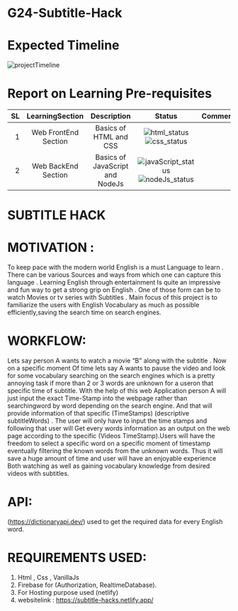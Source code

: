 # G24-Subtitle-Hack

Expected Timeline
=================
![projectTimeline](https://user-images.githubusercontent.com/46322427/117648923-a9704600-b1b0-11eb-9c3d-b0dba6d538a4.jpg)

Report on Learning Pre-requisites
=================================
SL | LearningSection | Description | Status | Comment |
--:|:---------------:|:-----------:|:------:|:-------:|
1  | Web FrontEnd Section | Basics of HTML and CSS | ![html_status](https://img.shields.io/badge/HTML-Learned-brightgreen) ![css_status](https://img.shields.io/badge/CSS-Learned-brightgreen) | |
2  | Web BackEnd Section | Basics of JavaScript and NodeJs | ![javaScript_status](https://img.shields.io/badge/JavaScript-Learned-success) ![nodeJs_status](https://img.shields.io/badge/NodeJS-25%20May-blueviolet) |  |


SUBTITLE HACK
==============

MOTIVATION : 
============
To keep pace with the modern world English is a must Language to learn . There can be various 
Sources and ways from which one can capture this language . Learning English through entertainment
Is quite an impressive and fun way to get a strong grip on English . One of those form can be to watch
Movies or tv series with Subtitles . Main focus  of this project is to familiarize the users with English 
Vocabulary as much as possible efficiently,saving the search time on search engines.

WORKFLOW:
=========
Lets say person A wants to watch a movie “B” along with the subtitle . Now on a specific moment
Of time lets say A wants to pause the video and look for some vocabulary searching on the search 
engines which is a pretty annoying task if more than 2 or 3 words are unknown for a useron that 
specific time of subtitle.
With the help of this web Application person A will just input the exact Time-Stamp into the webpage
rather than searchingword by word depending on the search engine.
And that will provide information of that specific (TimeStamps) (descriptive subtitleWords) . The user 
will only have to input the time stamps and following that user will
Get every words information as an output on the web page according to the specific (Videos 
TimeStamp).Users will have the freedom to select a specific word on a specific moment of timestamp eventually filtering the known words from the unknown words.
Thus it will save a huge amount of time and user will have an enjoyable experience
Both watching as well as gaining vocabulary knowledge from desired videos with subtitles.

API:
===
(https://dictionaryapi.dev/) used to get the required data for every English word.  

REQUIREMENTS USED:
==================
1. Html , Css , VanillaJs
2. Firebase for (Authorization, RealtimeDatabase).
3. For Hosting purpose used (netlify) 
4. websitelink : https://subtitle-hacks.netlify.app/